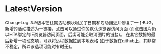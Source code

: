 # LatestVersion
<span id="noticestart">ChangeLog:
3.9版本在往期活动模块增加了日期和活动描述并修复了一个BUG。
新增的活动描述为一链接，点击可以通过你的默认浏览器访问页面
(而点击图片仍以HTA绑定的IE浏览器访问页面，后续可能会取消图片的链接)。
在其它数据的最后新增一项动态项，可以将远程数据拉到本地表格
(由于数据在github上，其非常不稳定，所以该选项可能时有时无)。
</span><span id="noticeend"></span>
